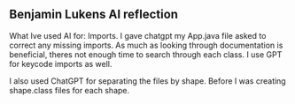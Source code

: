 ## Benjamin Lukens AI reflection
What Ive used AI for: Imports. I gave chatgpt my App.java file asked to correct any missing
imports. As much as looking through documentation is beneficial, theres not enough time 
to search through each class. I use GPT for keycode imports as well.

I also used ChatGPT for separating the files by shape. Before I was creating shape.class files
for each shape.
